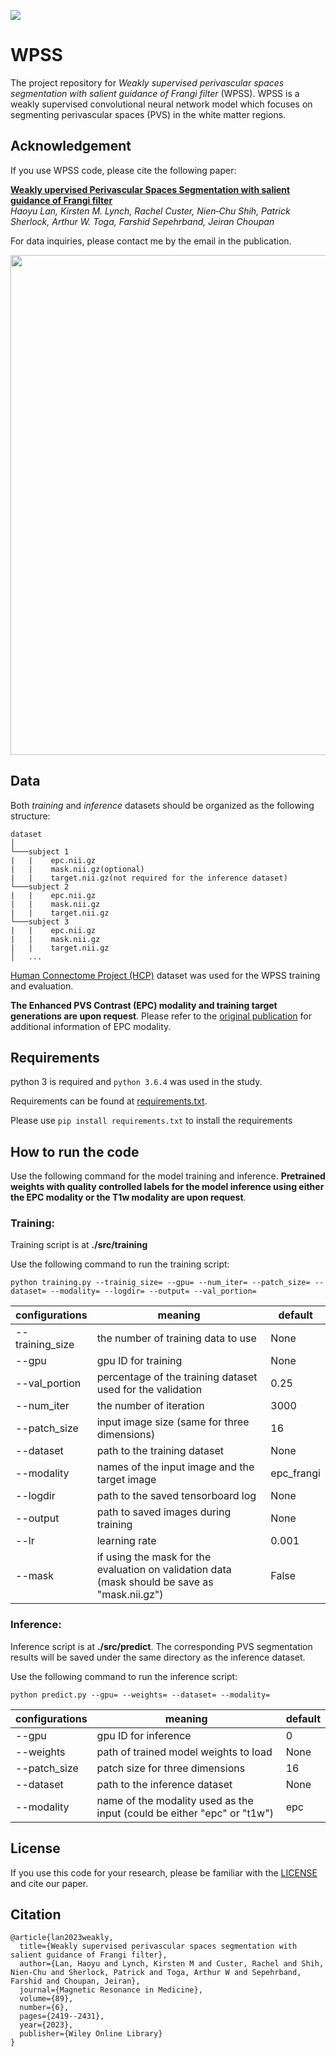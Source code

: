 <p align=""left>
<img src="https://img.shields.io/badge/release--date-06%2F2023-green.svg">
</p>

# WPSS
The project repository for *Weakly supervised perivascular spaces segmentation with salient guidance of Frangi filter* (WPSS). WPSS is a weakly supervised convolutional neural network model which focuses on segmenting perivascular spaces (PVS) in the white matter regions. 

## Acknowledgement
If you use WPSS code, please cite the following paper:

[**Weakly upervised Perivascular Spaces Segmentation with salient guidance of Frangi filter**<br>](https://onlinelibrary.wiley.com/doi/full/10.1002/mrm.29593)
*Haoyu Lan, Kirsten M. Lynch, Rachel Custer, Nien‐Chu Shih, Patrick Sherlock, Arthur W. Toga, Farshid Sepehrband, Jeiran Choupan*

For data inquiries, please contact me by the email in the publication. 

<p align="center">
  <img src="https://github.com/Haoyulance/WPSS/blob/main/brain.gif" width="800" height="800" />
</p>

## Data
Both *training* and *inference* datasets should be organized as the following structure:

```
dataset
│
└───subject 1
|   |    epc.nii.gz
|   |    mask.nii.gz(optional)
|   |    target.nii.gz(not required for the inference dataset)
└───subject 2
|   |    epc.nii.gz
|   |    mask.nii.gz
|   |    target.nii.gz
└───subject 3
|   |    epc.nii.gz
|   |    mask.nii.gz
|   |    target.nii.gz
│   ...
```
[Human Connectome Project (HCP)](https://cran.r-project.org/web/packages/neurohcp/vignettes/hcp.html) dataset was used for the WPSS training and evaluation. 

**The Enhanced PVS Contrast (EPC) modality and training target generations are upon request**. Please refer to the [original publication](https://link.springer.com/content/pdf/10.1038/s41598-019-48910-x.pdf) for additional information of EPC modality. 

## Requirements

python 3 is required and `python 3.6.4` was used in the study.

Requirements can be found at [requirements.txt](https://github.com/Haoyulance/WPSS/blob/main/requirements.txt).

Please use ```pip install requirements.txt``` to install the requirements



## How to run the code
Use the following command for the model training and inference. **Pretrained weights with quality controlled labels for the model inference using either the EPC modality or the T1w modality are upon request**. 

### Training:
Training script is at  **./src/training**

Use the following command to run the training script:

```python training.py --trainig_size= --gpu= --num_iter= --patch_size= --dataset= --modality= --logdir= --output= --val_portion=```

|configurations|meaning|default|
|---|---|---|
|--training_size|the number of training data to use|None|
|--gpu|gpu ID for training|None|
|--val_portion|percentage of the training dataset used for the validation|0.25|
|--num_iter|the number of iteration|3000|
|--patch_size|input image size (same for three dimensions)|16|
|--dataset|path to the training dataset|None|
|--modality|names of the input image and the target image|epc_frangi|
|--logdir|path to the saved tensorboard log|None|
|--output|path to saved images during training|None|
|--lr|learning rate|0.001|
|--mask|if using the mask for the evaluation on validation data (mask should be save as "mask.nii.gz")|False|


### Inference:

Inference script is at  **./src/predict**. The corresponding PVS segmentation results will be saved under the same directory as the inference dataset. 

Use the following command to run the inference script:

```python predict.py --gpu= --weights= --dataset= --modality=```

|configurations|meaning|default|
|---|---|---|
|--gpu|gpu ID for inference|0|
|--weights|path of trained model weights to load|None|
|--patch_size|patch size for three dimensions|16|
|--dataset|path to the inference dataset|None|
|--modality|name of the modality used as the input (could be either "epc" or "t1w")|epc|



## License

If you use this code for your research, please be familiar with the [LICENSE](./LICENSE) and cite our paper.

## Citation 
```
@article{lan2023weakly,
  title={Weakly supervised perivascular spaces segmentation with salient guidance of Frangi filter},
  author={Lan, Haoyu and Lynch, Kirsten M and Custer, Rachel and Shih, Nien-Chu and Sherlock, Patrick and Toga, Arthur W and Sepehrband, Farshid and Choupan, Jeiran},
  journal={Magnetic Resonance in Medicine},
  volume={89},
  number={6},
  pages={2419--2431},
  year={2023},
  publisher={Wiley Online Library}
}
```


